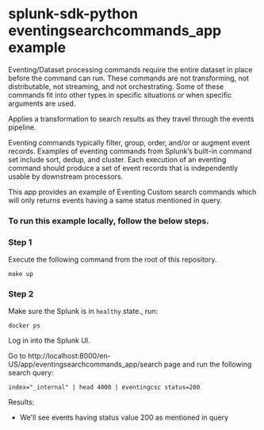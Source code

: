 splunk-sdk-python eventingsearchcommands_app example
========================================

Eventing/Dataset processing commands require the entire dataset in place before the command can run. These commands are not transforming, not distributable, not streaming, and not orchestrating. Some of these commands fit into other types in specific situations or when specific arguments are used.

Applies a transformation to search results as they travel through the events pipeline.

Eventing commands typically filter, group, order, and/or or augment event records. Examples of eventing commands from Splunk’s built-in command set include sort, dedup, and cluster. Each execution of an eventing command should produce a set of event records that is independently usable by downstream processors.


This app provides an example of Eventing Custom search commands which will only returns events having a same status mentioned in query.

### To run this example locally, follow the below steps.

### Step 1
Execute the following command from the root of this repository.
```shell
make up
```

### Step 2
Make sure the Splunk is in `healthy` state., run:
```shell
docker ps
```
Log in into the Splunk UI.

Go to http://localhost:8000/en-US/app/eventingsearchcommands_app/search page and run the following search query:
```
index="_internal" | head 4000 | eventingcsc status=200
```
Results:
- We'll see events having status value 200 as mentioned in query
